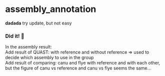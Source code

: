 # assembly_annotation
**dadada**
try update, but not easy <br>
### Did it! 🥳<br>
In the assembly result: <br>
Add result of QUAST: with reference and without reference => used to decide which assembly to use in the group<br>
Add result of comparing: canu and flye with reference and with each other, but the figure of canu vs reference and canu vs flye seems the same...<br>